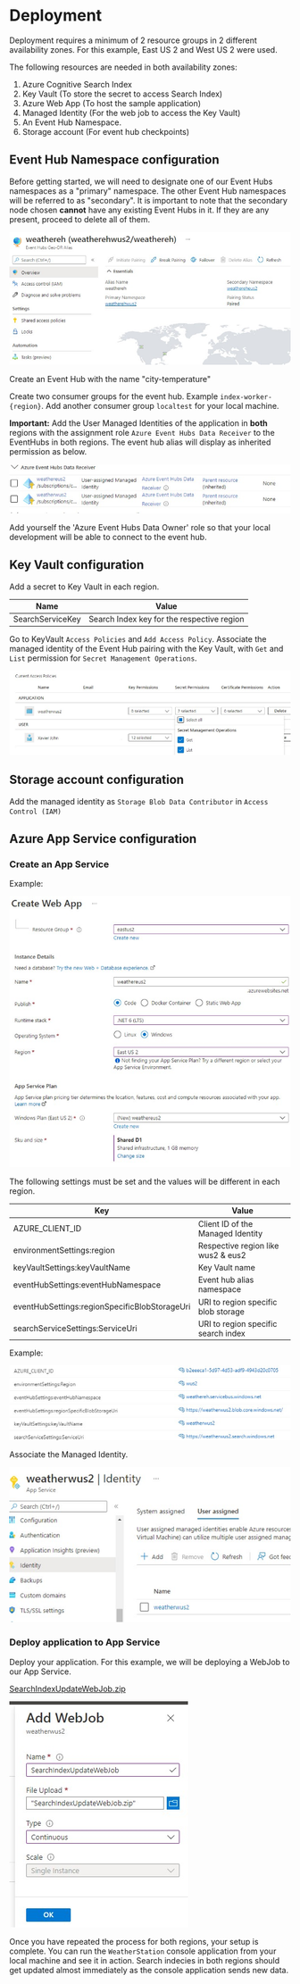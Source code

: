 # Deployment
Deployment requires a minimum of 2 resource groups in 2 different availability zones. For this example, East US 2 and West US 2 were used.

The following resources are needed in both availability zones:
1)	Azure Cognitive Search Index
2)	Key Vault (To store the secret to access Search Index)
3)	Azure Web App (To host the sample application)
4)	Managed Identity (For the web job to access the Key Vault)
5)	An Event Hub Namespace.
6)  Storage account (For event hub checkpoints)

## Event Hub Namespace configuration
Before getting started, we will need to designate one of our Event Hubs namespaces as a "primary" namespace.
The other Event Hub namespaces will be referred to as "secondary".
It is important to note that the secondary node chosen **cannot** have any existing Event Hubs in it.
If they are any present, proceed to delete all of them.

![Eventhub geo pairing](EventHubGeoPairing.jpg "Eventhub geo pairing")

Create an Event Hub with the name "city-temperature"

Create two consumer groups for the event hub. Example `index-worker-{region}`.
Add another consumer group `localtest` for your local machine.

**Important:** Add the User Managed Identities of the application in **both** regions with the assignment role `Azure Event Hubs Data Receiver` to the EventHubs in both regions.
The event hub alias will display as inherited permission as below.

![Managed Identity on event hub Alias](EventHubAliasHasBothManagedIdentities.jpg "Managed Identity on event hub Alias")

Add yourself the 'Azure Event Hubs Data Owner' role so that your local development will 
be able to connect to the event hub.

## Key Vault configuration

Add a secret to Key Vault in each region.

|Name|Value|
| --- | --- |
|SearchServiceKey| Search Index key for the respective region|

Go to KeyVault `Access Policies` and  `Add Access Policy`.
Associate the managed identity of the Event Hub pairing with the Key Vault, with `Get` and `List` permission for `Secret Management Operations`.

![Associate the Managed Identity Key Vault](AssignManagedIdentityToKeyVault.jpg "Associate the Managed Identity")

## Storage account configuration
Add the managed identity as `Storage Blob Data Contributor` in `Access Control (IAM)`

## Azure App Service configuration
### **Create an App Service**

Example:

![Create Web App](CreateWebApp.jpg "Create Web App")

The following settings must be set and the values will be different in each region.

|Key|Value|
| --- | --- |
|AZURE_CLIENT_ID| Client ID of the Managed Identity|
|environmentSettings:region|Respective region like wus2 & eus2|
|keyVaultSettings:keyVaultName|Key Vault name|
|eventHubSettings:eventHubNamespace| Event hub alias namespace |
|eventHubSettings:regionSpecificBlobStorageUri| URI to region specific blob storage|
|searchServiceSettings:ServiceUri| URI to region specific search index|

Example:

![App Service configuration](AppServiceConfiguration.jpg "App Service Config")

Associate the Managed Identity.

![Associate the Managed Identity to WebApp](AssignManagedIdentityToWebApp.jpg "Associate the Managed Identity")

### **Deploy application to App Service**

Deploy your application. For this example, we will be deploying a WebJob to our App Service.

[SearchIndexUpdateWebJob.zip](../SearchIndexUpdateWebJob/PublishOutput/SearchIndexUpdateWebJob.zip)

![Add webjob](AddWebJob.jpg "Add webjob")

Once you have repeated the process for both regions, your setup is complete.
You can run the `WeatherStation` console application from your local machine and see it in action.
Search indecies in both regions should get updated almost immediately as the console application sends new data.
